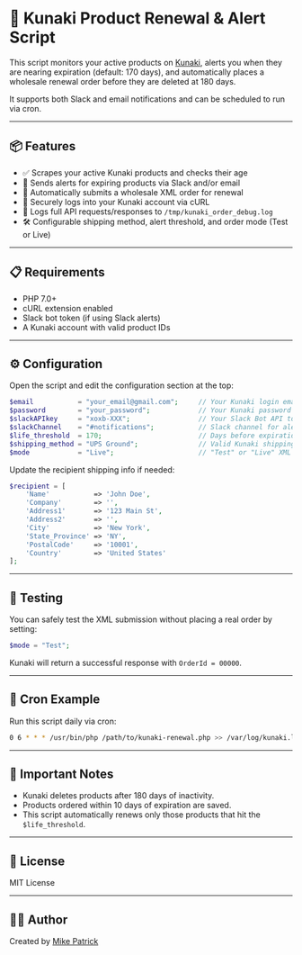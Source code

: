 # 🛒 Kunaki Product Renewal & Alert Script

This script monitors your active products on [Kunaki](https://kunaki.com), alerts you when they are nearing expiration (default: 170 days), and automatically places a wholesale renewal order before they are deleted at 180 days.

It supports both Slack and email notifications and can be scheduled to run via cron.

---

## 📦 Features

- ✅ Scrapes your active Kunaki products and checks their age
- 🔔 Sends alerts for expiring products via Slack and/or email
- 🔄 Automatically submits a wholesale XML order for renewal
- 🔐 Securely logs into your Kunaki account via cURL
- 🧾 Logs full API requests/responses to `/tmp/kunaki_order_debug.log`
- 🛠 Configurable shipping method, alert threshold, and order mode (Test or Live)

---

## 📋 Requirements

- PHP 7.0+
- cURL extension enabled
- Slack bot token (if using Slack alerts)
- A Kunaki account with valid product IDs

---

## ⚙️ Configuration

Open the script and edit the configuration section at the top:

```php
$email           = "your_email@gmail.com";     // Your Kunaki login email
$password        = "your_password";            // Your Kunaki password
$slackAPIkey     = "xoxb-XXX";                 // Your Slack Bot API token
$slackChannel    = "#notifications";           // Slack channel for alerts
$life_threshold  = 170;                        // Days before expiration to act
$shipping_method = "UPS Ground";               // Valid Kunaki shipping method
$mode            = "Live";                     // "Test" or "Live" XML order mode
```

Update the recipient shipping info if needed:

```php
$recipient = [
    'Name'           => 'John Doe',
    'Company'        => '',
    'Address1'       => '123 Main St',
    'Address2'       => '',
    'City'           => 'New York',
    'State_Province' => 'NY',
    'PostalCode'     => '10001',
    'Country'        => 'United States'
];
```

---

## 🧪 Testing

You can safely test the XML submission without placing a real order by setting:

```php
$mode = "Test";
```

Kunaki will return a successful response with `OrderId = 00000`.

---

## 🚀 Cron Example

Run this script daily via cron:

```bash
0 6 * * * /usr/bin/php /path/to/kunaki-renewal.php >> /var/log/kunaki.log 2>&1
```

---

## 🛑 Important Notes

- Kunaki deletes products after 180 days of inactivity.
- Products ordered within 10 days of expiration are saved.
- This script automatically renews only those products that hit the `$life_threshold`.

---

## 📄 License

MIT License

---

## 🙋‍♂️ Author

Created by [Mike Patrick](https://dragonsociety.com)
